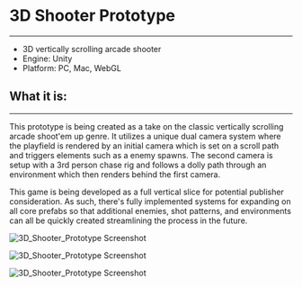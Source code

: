 # 3D Shooter Prototype
---
* 3D vertically scrolling arcade shooter
* Engine: Unity
* Platform: PC, Mac, WebGL
## What it is:
---

This prototype is being created as a take on the classic vertically scrolling arcade shoot'em up genre. It utilizes a unique dual camera system where the playfield is rendered by an initial camera which is set on a scroll path and triggers elements such as a enemy spawns. The second camera is setup with a 3rd person chase rig and follows a dolly path through an environment which then renders behind the first camera.

This game is being developed as a full vertical slice for potential publisher consideration. As such, there's fully implemented systems for expanding on all core prefabs so that additional enemies, shot patterns, and environments can all be quickly created streamlining the process in the future.

![3D_Shooter_Prototype Screenshot](https://github.com/GanbaruGrit/3d_scrolling_shooter/blob/main/Assets/Images/3d_shooter_1st_clip.gif)

![3D_Shooter_Prototype Screenshot](https://github.com/GanbaruGrit/3d_scrolling_shooter/blob/main/Assets/Images/3d_shooter_2nd_clip.gif)

![3D_Shooter_Prototype Screenshot](https://github.com/GanbaruGrit/3d_scrolling_shooter/blob/main/Assets/Images/3d_shooter_3rd_clip.gif)
